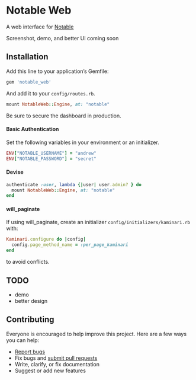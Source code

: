 # Notable Web

A web interface for [Notable](https://github.com/ankane/notable)

Screenshot, demo, and better UI coming soon

## Installation

Add this line to your application’s Gemfile:

```ruby
gem 'notable_web'
```

And add it to your `config/routes.rb`.

```ruby
mount NotableWeb::Engine, at: "notable"
```

Be sure to secure the dashboard in production.

#### Basic Authentication

Set the following variables in your environment or an initializer.

```ruby
ENV["NOTABLE_USERNAME"] = "andrew"
ENV["NOTABLE_PASSWORD"] = "secret"
```

#### Devise

```ruby
authenticate :user, lambda {|user| user.admin? } do
  mount NotableWeb::Engine, at: "notable"
end
```

#### will_paginate

If using will_paginate, create an initializer `config/initializers/kaminari.rb` with:

```ruby
Kaminari.configure do |config|
  config.page_method_name = :per_page_kaminari
end
```

to avoid conflicts.

## TODO

- demo
- better design

## Contributing

Everyone is encouraged to help improve this project. Here are a few ways you can help:

- [Report bugs](https://github.com/ankane/notable_web/issues)
- Fix bugs and [submit pull requests](https://github.com/ankane/notable_web/pulls)
- Write, clarify, or fix documentation
- Suggest or add new features
